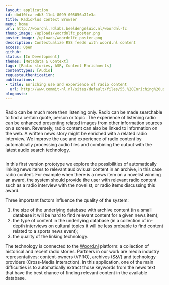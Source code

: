 ```yaml
---
layout: application
id: dbd10fca-edb3-11e4-8099-005056a71e3a
title: RadioPlus Context Browser
menu: home
url: http://woordnl.rdlabs.beeldengeluid.nl/woordnl-fc
thumb_image: /uploads/woordnlfc_poster.png
poster_image: /uploads/woordnlfc_poster.png
description: Contextualize RSS feeds with woord.nl content
access: Open
github: 
status: [In Development]
themes: [Metadata & Context]
tags: [Radio stories, ASR, Content Enrichments]
contenttypes: [Audio]
requestauthentication: 
publications: 
- title: Enriching use and experience of radio content
  url: http://www.commit-nl.nl/sites/default/files/55.%20Enriching%20use%20and%20experience%20of%20radio%20content.pdf
blogposts: 
---
```

<div class="page" title="Page 1">
<div class="section">
<div class="layoutArea">
<div class="column">
<p>Radio can be much more then listening only. Radio can be made searchable to find a certain quote, person or topic. The experience of listening radio can be enhanced presenting related images from other information sources on a screen.&nbsp;Reversely, radio content can also be linked to information on the web. A written news story might be enriched with a related radio interview.&nbsp;We improve the use and experience of radio content by automatically processing audio files and combining the output with the latest audio search technology.</p>
</div>
</div>
</div>
</div>
<p>In this first version prototype we explore the possibilities of automatically linking news items to relevant audiovisual content in an archive, in this case radio content. For example when there is a news item on a novelist winning an award, the system should provide the user with relevant radio content such as a radio interview with the novelist, or radio items discussing this award.&nbsp;</p>
<p>Three important factors influence the quality of the system:</p>
<ol>
<li>the size of the underlying database with archive content (in a small database it will be hard to find relevant content for a given news item);</li>
<li>the type of content in the underlying database (in a collection of in-depth interviews on cultural topics it will be less probable to find content related to a sports news event);</li>
<li>the quality of the linking technology.</li>
</ol>
<p>The technology is connected to the <a href="http://www.woord.nl/start.html" target="_blank">Woord.nl</a>&nbsp;platform: a collection of historical and recent radio stories. Partners in our work are media industry representatives: content-owners (VPRO), archives (S&amp;V) and technology providers (Cross-Media Interaction).&nbsp;In this application, one of the main difficulties is to automatically extract those keywords from the news text that have the best chance of finding relevant content in the available database.&nbsp;</p>
